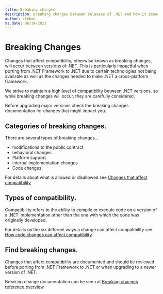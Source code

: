 ```yaml
---
title: Breaking changes
description: Breaking changes between releases of .NET and how it impacts compatibility.
author: stebon
ms.date: 06/14/2021
---
```

# Breaking Changes

Changes that affect compatibility, otherwise known as breaking changes, will occur between versions of .NET. This is particularly impactful when porting from .NET Framework to .NET due to certain technologies not being available as well as the changes needed to make .NET a cross-platform framework.

We strive to maintain a high level of compatibility between .NET versions, so while breaking changes will occur, they are carefully considered.

Before upgrading major versions check the breaking changes documentation for changes that might impact you.

## Categories of breaking changes.

There are several types of breaking changes...

- modifications to the public contract
- behavioral changes
- Platform support
- Internal implementation changes
- Code changes

For details about what is allowed or disallowed see [Changes that affect compatibility](../compatibility/index.md)

## Types of compatibility.

Compatibility refers to the ability to compile or execute code on a version of a .NET implementation other than the one with which the code was originally developed.

For details on the six different ways a change can affect compatibility see [How code changes can affect compatibility](../compatibility/categories.md)

## Find breaking changes.

Changes that affect compatibility are documented and should be reviewed before porting from .NET Framework to .NET or when upgrading to a newer version of .NET.

Breaking change documentation can be seen at [Breaking changes reference overview](../compatibility/breaking-changes.md)
